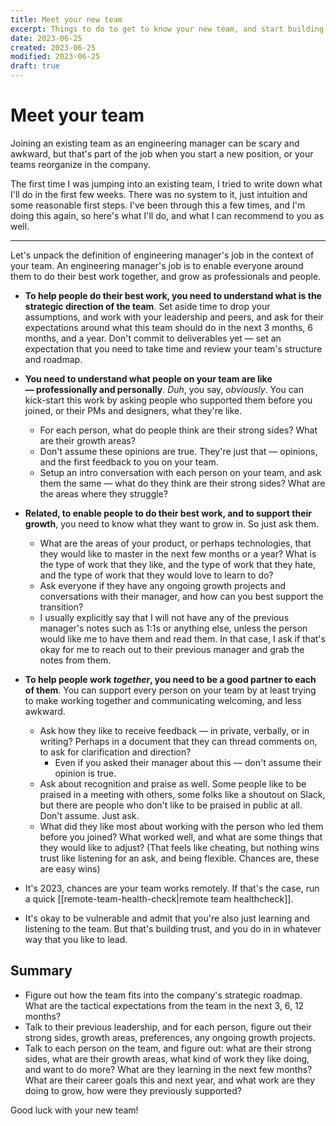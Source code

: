 ```yaml
---
title: Meet your new team
excerpt: Things to do to get to know your new team, and start building trust.
date: 2023-06-25
created: 2023-06-25
modified: 2023-06-25
draft: true
---
```


# Meet your team

Joining an existing team as an engineering manager can be scary and awkward, but that's part of the job when you start a new position, or your teams reorganize in the company.

The first time I was jumping into an existing team, I tried to write down what I'll do in the first few weeks. There was no system to it, just intuition and some reasonable first steps. I've been through this a few times, and I'm doing this again, so here's what I'll do, and what I can recommend to you as well.

---

Let's unpack the definition of engineering manager's job in the context of your team. An engineering manager's job is to enable everyone around them to do their best work together, and grow as professionals and people.

- **To help people do their best work, you need to understand what is the strategic direction of the team**. Set aside time to drop your assumptions, and work with your leadership and peers, and ask for their expectations around what this team should do in the next 3 months, 6 months, and a year. Don't commit to deliverables yet — set an expectation that you need to take time and review your team's structure and roadmap.

- **You need to understand what people on your team are like — professionally and personally**. *Duh*, you say, *obviously*. You can kick-start this work by asking people who supported them before you joined, or their PMs and designers, what they're like. 
    - For each person, what do people think are their strong sides? What are their growth areas? 
    - Don't assume these opinions are true. They're just that — opinions, and the first feedback to you on your team. 
    - Setup an intro conversation with each person on your team, and ask them the same — what do they think are their strong sides? What are the areas where they struggle?

- **Related, to enable people to do their best work, and to support their growth**, you need to know what they want to grow in. So just ask them. 
    - What are the areas of your product, or perhaps technologies, that they would like to master in the next few months or a year? What is the type of work that they like, and the type of work that they hate, and the type of work that they would love to learn to do?
    - Ask everyone if they have any ongoing growth projects and conversations with their manager, and how can you best support the transition?
    - I usually explicitly say that I will not have any of the previous manager's notes such as 1:1s or anything else, unless the person would like me to have them and read them. In that case, I ask if that's okay for me to reach out to their previous manager and grab the notes from them.

- **To help people work *together*, you need to be a good partner to each of them**. You can support every person on your team by at least trying to make working together and communicating welcoming, and less awkward.
    - Ask how they like to receive feedback — in private, verbally, or in writing? Perhaps in a document that they can thread comments on, to ask for clarification and direction? 
        - Even if you asked their manager about this — don't assume their opinion is true.
    - Ask about recognition and praise as well. Some people like to be praised in a meeting with others, some folks like a shoutout on Slack, but there are people who don't like to be praised in public at all. Don't assume. Just ask.
    - What did they like most about working with the person who led them before you joined? What worked well, and what are some things that they would like to adjust? (That feels like cheating, but nothing wins trust like listening for an ask, and being flexible. Chances are, these are easy wins)

- It's 2023, chances are your team works remotely. If that's the case, run a quick [[remote-team-health-check|remote team healthcheck]].


- It's okay to be vulnerable and admit that you're also just learning and listening to the team. But that's building trust, and you do in in whatever way that you like to lead. 



## Summary

- Figure out how the team fits into the company's strategic roadmap. What are the tactical expectations from the team in the next 3, 6, 12 months?
- Talk to their previous leadership, and for each person, figure out their strong sides, growth areas, preferences, any ongoing growth projects.
- Talk to each person on the team, and figure out: what are their strong sides, what are their growth areas, what kind of work they like doing, and want to do more? What are they learning in the next few months? What are their career goals this and next year, and what work are they doing to grow, how were they previously supported?


Good luck with your new team!
